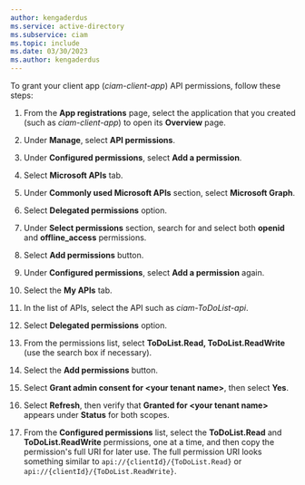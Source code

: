 ```yaml
---
author: kengaderdus
ms.service: active-directory
ms.subservice: ciam
ms.topic: include
ms.date: 03/30/2023
ms.author: kengaderdus
---
```

To grant your client app (*ciam-client-app*) API permissions, follow these steps:

1. From the **App registrations** page, select the application that you created (such as *ciam-client-app*) to open its **Overview** page.
 
1. Under **Manage**, select **API permissions**.
 
1. Under **Configured permissions**, select **Add a permission**.

1. Select **Microsoft APIs** tab.

1. Under **Commonly used Microsoft APIs** section, select **Microsoft Graph**.

1. Select **Delegated permissions** option.

1. Under **Select permissions** section, search for and select both **openid** and **offline_access** permissions.

1. Select **Add permissions** button. 
 
1. Under **Configured permissions**, select **Add a permission** again.

1. Select the **My APIs** tab.
 
1. In the list of APIs, select the API such as *ciam-ToDoList-api*.
 
1. Select **Delegated permissions** option.
 
1. From the permissions list, select **ToDoList.Read, ToDoList.ReadWrite** (use the search box if necessary).
 
1. Select the **Add permissions** button.
 
1. Select **Grant admin consent for \<your tenant name\>**, then select **Yes**.

1. Select **Refresh**, then verify that **Granted for \<your tenant name\>** appears under **Status** for both scopes.

1. From the **Configured permissions** list, select the **ToDoList.Read** and **ToDoList.ReadWrite** permissions, one at a time, and then copy the permission's full URI for later use. The full permission URI looks something similar to `api://{clientId}/{ToDoList.Read}` or `api://{clientId}/{ToDoList.ReadWrite}`.